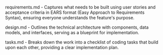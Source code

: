 requirements.md - Captures what needs to be built using user stories and acceptance criteria in EARS format (Easy Approach to Requirements Syntax), ensuring everyone understands the feature's purpose.

design.md - Outlines the technical architecture with components, data models, and interfaces, serving as a blueprint for implementation.

tasks.md - Breaks down the work into a checklist of coding tasks that build upon each other, providing a clear implementation plan.